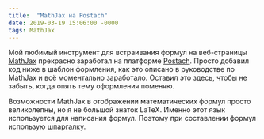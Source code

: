 ```yaml
---
title:  "MathJax на Postach"
date: 2019-03-19 15:06:00 -0000
tags: MathJax
---
```


Мой любимый инструмент для встраивания формул на веб-страницы [MathJax](https://www.mathjax.org/) прекрасно заработал на платформе [Postach](https://postach.io/). Просто добавил код ниже в шаблон формления, как это описано в руководстве по MathJax и всё моментально заработало. Оставил это здесь, чтобы не забыть, когда опять тему оформления поменяю.

   <script src='https://cdnjs.cloudflare.com/ajax/libs/mathjax/2.7.5/MathJax.js?config=TeX-MML-AM_CHTML' async></script>

Возможности MathJax в отображении математических формул просто великолепны, но я не большой знаток LaTeX. Именно этот язык используется для написания формул. Поэтому при составлении формул использую [шпаргалку](https://math.meta.stackexchange.com/questions/5020/mathjax-basic-tutorial-and-quick-reference).